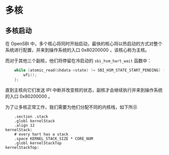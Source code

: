 # 多核

## 多核启动

在 OpenSBI 中，多个核心将同时开始启动，最快的核心将以热启动的方式对整个系统进行配置，并来到操作系统的入口 0x80200000 ，该核心称为主核。

而对于其他三个副核，他们将停留在冷启动的 `sbi_hsm_hart_wait` 函数中：

```c
	while (atomic_read(&hdata->state) != SBI_HSM_STATE_START_PENDING) {
		wfi();
	};
```

直到主核向它们发送 IPI 中断并改变核的状态，副核才会继续执行并来到操作系统的入口 0x80200000 。

为了让多核正常工作，我们需要为他们分配不同的内核栈，如下所示

```assembly
    .section .stack
    .globl kernelStack
    .align 12
kernelStack:
    # every hart has a stack
    .space KERNEL_STACK_SIZE * CORE_NUM
    .globl kernelStackTop
kernelStackTop:
```

